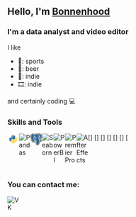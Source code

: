 [rutube]:https://rutube.ru/channel/27140125/
## Hello, I'm [Bonnenhood][rutube]
### I'm a data analyst and video editor

I like
- 🏅: sports
- 🍻: beer
- 🎼: indie
- 🎞️: indie

and certainly coding :computer:



### Skills and Tools

[<img align = "left" alt= "Python" width ="26px" src="https://raw.githubusercontent.com/github/explore/80688e429a7d4ef2fca1e82350fe8e3517d3494d/topics/python/python.png" />]
[<img align = "left" alt= "Pandas" width ="26px" src="https://pandas.pydata.org/static/img/pandas_white.svg" />]
[<img align = "left" alt= "PostgreSQL" width ="26px" src="https://raw.githubusercontent.com/github/explore/80688e429a7d4ef2fca1e82350fe8e3517d3494d/topics/postgresql/postgresql.png" />]
[<img align = "left" alt= "Seaborn" width ="26px" src="https://repository-images.githubusercontent.com/4704710/fd110d80-63d1-11eb-9ae4-de7c23c9dedc" />]
[<img align = "left" alt= "PowerBI" width ="26px" src="http://store-images.s-microsoft.com/image/apps.9729.14405452487353876.a6612b1c-3bfc-46da-ad7e-0dd83b65757d.be9b17fe-9781-42f6-9a3e-4914ef774843" />]
[<img align = "left" alt= "Premier Pro" width ="26px" src="https://www.adobe.com/content/dam/cct/creativecloud/business/teams/free-trial-new/desktop_premiere.svg" />]
[<img align = "left" alt= "After Effects" width ="26px" src="https://www.adobe.com/content/dam/cc/us/en/products/ccoverview/ae_cc_app_RGB.svg" />


<br />
<br />
<br />

### You can contact me:
[vk]:https://vk.com/id582506477
[<img align = "left" alt= "VK" width ="26px" src="https://www.dropbox.com/team/team_logo/dbtid%3AAACHQZx4adzBZiBCpy7P4xtzn3UNxr-wcoE?v=1634126598663" />][vk]
